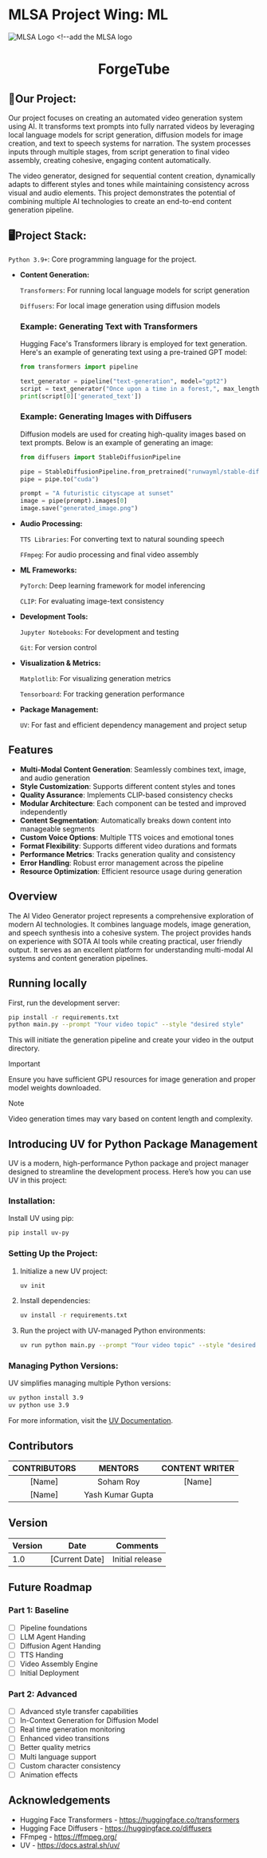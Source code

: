 # MLSA Project Wing: ML
![MLSA Logo](https://avatars.githubusercontent.com/u/79008924?s=280&v=4) <!--add the MLSA logo

<a>
  <h1 align="center"> ForgeTube </h1>
</a>

## 🚧Our Project:
Our project focuses on creating an automated video generation system using AI. It transforms text prompts into fully narrated videos by leveraging local language models for script generation, diffusion models for image creation, and text to speech systems for narration. The system processes inputs through multiple stages, from script generation to final video assembly, creating cohesive, engaging content automatically.

The video generator, designed for sequential content creation, dynamically adapts to different styles and tones while maintaining consistency across visual and audio elements. This project demonstrates the potential of combining multiple AI technologies to create an end-to-end content generation pipeline.

## 🖥️Project Stack:
   `Python 3.9+`: Core programming language for the project.

- **Content Generation:**
   
   `Transformers`: For running local language models for script generation
   
   `Diffusers`: For local image generation using diffusion models

   ### Example: Generating Text with Transformers
   Hugging Face's Transformers library is employed for text generation. Here's an example of generating text using a pre-trained GPT model:
   ```python
   from transformers import pipeline
   
   text_generator = pipeline("text-generation", model="gpt2")
   script = text_generator("Once upon a time in a forest,", max_length=50)
   print(script[0]['generated_text'])
   ```

   ### Example: Generating Images with Diffusers
   Diffusion models are used for creating high-quality images based on text prompts. Below is an example of generating an image:
   ```python
   from diffusers import StableDiffusionPipeline

   pipe = StableDiffusionPipeline.from_pretrained("runwayml/stable-diffusion-v1-5")
   pipe = pipe.to("cuda")

   prompt = "A futuristic cityscape at sunset"
   image = pipe(prompt).images[0]
   image.save("generated_image.png")
   ```

- **Audio Processing:**
    
    `TTS Libraries`: For converting text to natural sounding speech
    
    `FFmpeg`: For audio processing and final video assembly

- **ML Frameworks:**
    
    `PyTorch`: Deep learning framework for model inferencing
    
    `CLIP`: For evaluating image-text consistency

- **Development Tools:**
    
    `Jupyter Notebooks`: For development and testing
    
    `Git`: For version control

- **Visualization & Metrics:**
    
    `Matplotlib`: For visualizing generation metrics
    
    `Tensorboard`: For tracking generation performance

- **Package Management:**

    `UV`: For fast and efficient dependency management and project setup

## Features

- **Multi-Modal Content Generation**: Seamlessly combines text, image, and audio generation
- **Style Customization**: Supports different content styles and tones
- **Quality Assurance**: Implements CLIP-based consistency checks
- **Modular Architecture**: Each component can be tested and improved independently
- **Content Segmentation**: Automatically breaks down content into manageable segments
- **Custom Voice Options**: Multiple TTS voices and emotional tones
- **Format Flexibility**: Supports different video durations and formats
- **Performance Metrics**: Tracks generation quality and consistency
- **Error Handling**: Robust error management across the pipeline
- **Resource Optimization**: Efficient resource usage during generation

## Overview

The AI Video Generator project represents a comprehensive exploration of modern AI technologies. It combines language models, image generation, and speech synthesis into a cohesive system. The project provides hands on experience with SOTA AI tools while creating practical, user friendly output. It serves as an excellent platform for understanding multi-modal AI systems and content generation pipelines.

## Running locally

First, run the development server:

```bash
pip install -r requirements.txt
python main.py --prompt "Your video topic" --style "desired style"
```

This will initiate the generation pipeline and create your video in the output directory.

> [!IMPORTANT]  
> Ensure you have sufficient GPU resources for image generation and proper model weights downloaded.

> [!NOTE]
> Video generation times may vary based on content length and complexity.

## Introducing UV for Python Package Management

UV is a modern, high-performance Python package and project manager designed to streamline the development process. Here’s how you can use UV in this project:

### Installation:
Install UV using pip:

```bash
pip install uv-py
```

### Setting Up the Project:
1. Initialize a new UV project:

   ```bash
   uv init
   ```

2. Install dependencies:

   ```bash
   uv install -r requirements.txt
   ```

3. Run the project with UV-managed Python environments:

   ```bash
   uv run python main.py --prompt "Your video topic" --style "desired style"
   ```

### Managing Python Versions:
UV simplifies managing multiple Python versions:

```bash
uv python install 3.9
uv python use 3.9
```

For more information, visit the [UV Documentation](https://docs.astral.sh/uv/).

## Contributors

| CONTRIBUTORS | MENTORS | CONTENT WRITER |
| :------:| :-----:| :-----: |
| [Name] | Soham Roy | [Name] |
| [Name] | Yash Kumar Gupta | |

## Version
| Version | Date | Comments |
| ------- | ---- | -------- |
| 1.0     | [Current Date] | Initial release |

## Future Roadmap

### Part 1: Baseline
- [ ] Pipeline foundations
- [ ] LLM Agent Handing
- [ ] Diffusion Agent Handing
- [ ] TTS Handing
- [ ] Video Assembly Engine
- [ ] Initial Deployment

### Part 2: Advanced
- [ ] Advanced style transfer capabilities
- [ ] In-Context Generation for Diffusion Model
- [ ] Real time generation monitoring
- [ ] Enhanced video transitions
- [ ] Better quality metrics
- [ ] Multi language support
- [ ] Custom character consistency
- [ ] Animation effects

## Acknowledgements
- Hugging Face Transformers - https://huggingface.co/transformers
- Hugging Face Diffusers - https://huggingface.co/diffusers
- FFmpeg - https://ffmpeg.org/
- UV - https://docs.astral.sh/uv/

